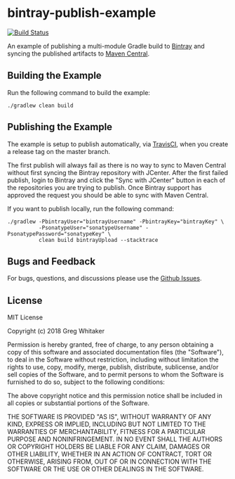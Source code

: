 # bintray-publish-example
[![Build Status](https://travis-ci.org/gregwhitaker/bintray-publish-example.svg?branch=master)](https://travis-ci.org/gregwhitaker/bintray-publish-example)

An example of publishing a multi-module Gradle build to [Bintray](https://bintray.com/) and syncing the published artifacts to [Maven Central](https://search.maven.org/).

## Building the Example
Run the following command to build the example:

    ./gradlew clean build
    
## Publishing the Example
The example is setup to publish automatically, via [TravisCI](https://travis-ci.org/), when you create a release tag on the master branch.

The first publish will always fail as there is no way to sync to Maven Central without first syncing the Bintray repository with JCenter. After the first
failed publish, login to Bintray and click the "Sync with JCenter" button in each of the repositories you are trying to publish. Once Bintray support has
approved the request you should be able to sync with Maven Central.

If you want to publish locally, run the following command:

    ./gradlew -PbintrayUser="bintrayUsername" -PbintrayKey="bintrayKey" \
              -PsonatypeUser="sonatypeUsername" -PsonatypePassword="sonatypeKey" \
              clean build bintrayUpload --stacktrace

## Bugs and Feedback
For bugs, questions, and discussions please use the [Github Issues](https://github.com/gregwhitaker/bintray-publish-example/issues).

## License
MIT License

Copyright (c) 2018 Greg Whitaker

Permission is hereby granted, free of charge, to any person obtaining a copy
of this software and associated documentation files (the "Software"), to deal
in the Software without restriction, including without limitation the rights
to use, copy, modify, merge, publish, distribute, sublicense, and/or sell
copies of the Software, and to permit persons to whom the Software is
furnished to do so, subject to the following conditions:

The above copyright notice and this permission notice shall be included in all
copies or substantial portions of the Software.

THE SOFTWARE IS PROVIDED "AS IS", WITHOUT WARRANTY OF ANY KIND, EXPRESS OR
IMPLIED, INCLUDING BUT NOT LIMITED TO THE WARRANTIES OF MERCHANTABILITY,
FITNESS FOR A PARTICULAR PURPOSE AND NONINFRINGEMENT. IN NO EVENT SHALL THE
AUTHORS OR COPYRIGHT HOLDERS BE LIABLE FOR ANY CLAIM, DAMAGES OR OTHER
LIABILITY, WHETHER IN AN ACTION OF CONTRACT, TORT OR OTHERWISE, ARISING FROM,
OUT OF OR IN CONNECTION WITH THE SOFTWARE OR THE USE OR OTHER DEALINGS IN THE
SOFTWARE.
